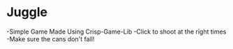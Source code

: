# Juggle
-Simple Game Made Using Crisp-Game-Lib
-Click to shoot at the right times
-Make sure the cans don't fall!
